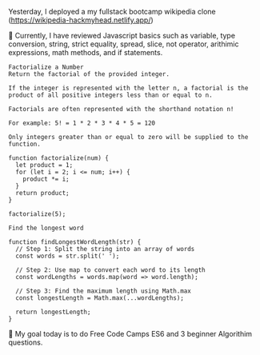 Yesterday, I deployed a my fullstack bootcamp wikipedia clone (https://wikipedia-hackmyhead.netlify.app/)

📖 Currently, I have reviewed Javascript basics such as variable, type conversion, string, strict equality, spread, slice, not operator, arithimic expressions, math methods, and if statements.
```
Factorialize a Number
Return the factorial of the provided integer.

If the integer is represented with the letter n, a factorial is the product of all positive integers less than or equal to n.

Factorials are often represented with the shorthand notation n!

For example: 5! = 1 * 2 * 3 * 4 * 5 = 120

Only integers greater than or equal to zero will be supplied to the function.

function factorialize(num) {
  let product = 1;
  for (let i = 2; i <= num; i++) {
    product *= i;
  }
  return product;
}

factorialize(5);
```
```
Find the longest word

function findLongestWordLength(str) {
  // Step 1: Split the string into an array of words
  const words = str.split(' ');

  // Step 2: Use map to convert each word to its length
  const wordLengths = words.map(word => word.length);

  // Step 3: Find the maximum length using Math.max
  const longestLength = Math.max(...wordLengths);

  return longestLength;
}
```

🎯 My goal today is to do Free Code Camps ES6 and 3 beginner Algorithim questions. 
